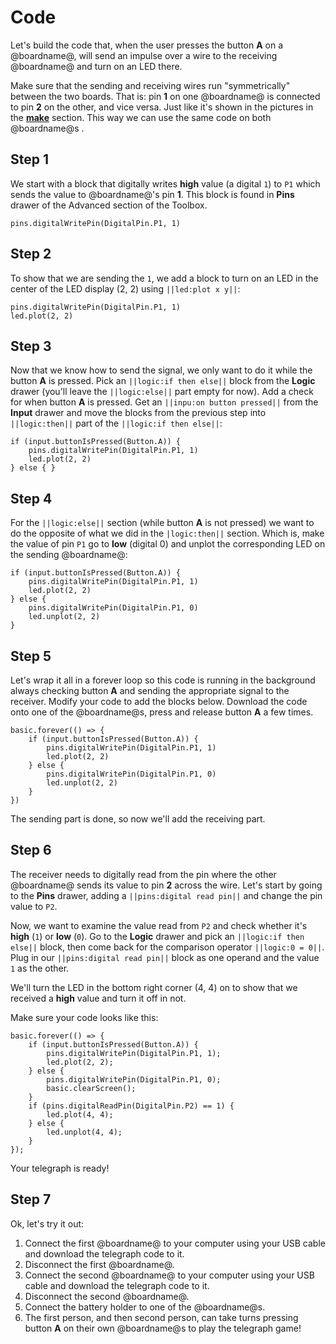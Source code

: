 # Code 

Let's build the code that, when the user presses the button **A** on a @boardname@, will send an impulse over a wire to the receiving @boardname@ and turn on an LED there.

Make sure that the sending and receiving wires run "symmetrically" between the two boards. That is: pin **1** on one @boardname@ is connected to pin **2** on the other, and vice versa. Just like it's shown in the pictures in the **[make](./make)** section. This way we can use the same code on both @boardname@s .

## Step 1

We start with a block that digitally writes **high** value (a digital ``1``) to ``P1`` which sends the value to @boardname@'s pin **1**. This block is found in **Pins** drawer of the Advanced section of the Toolbox.

```blocks
pins.digitalWritePin(DigitalPin.P1, 1)
```

## Step 2

To show that we are sending the ``1``, we add a block to turn on an LED in the center of the LED display (2, 2) using ``||led:plot x y||``:

```blocks
pins.digitalWritePin(DigitalPin.P1, 1)
led.plot(2, 2)
```

## Step 3

Now that we know how to send the signal, we only want to do it while the button **A** is pressed. 
Pick an ``||logic:if then else||`` block from the **Logic** drawer (you'll leave the ``||logic:else||`` part empty for now). Add a check for when button **A** is pressed. Get an ``||inpu:on button pressed||`` from the **Input** drawer and move the blocks from the previous step into ``||logic:then||`` part of the ``||logic:if then else||``:

```blocks
if (input.buttonIsPressed(Button.A)) {
    pins.digitalWritePin(DigitalPin.P1, 1)
    led.plot(2, 2)
} else { }
```


## Step 4

For the ``||logic:else||`` section (while button **A** is not pressed) we want to do the opposite of what we did in the ``|logic:then||`` section. Which is, make the value of pin ``P1`` go to **low** (digital 0) and unplot the corresponding LED on the sending @boardname@:

```blocks
if (input.buttonIsPressed(Button.A)) {
    pins.digitalWritePin(DigitalPin.P1, 1)
    led.plot(2, 2)
} else {
    pins.digitalWritePin(DigitalPin.P1, 0)
    led.unplot(2, 2)
}
```

## Step 5

Let's wrap it all in a forever loop so this code is running in the background always checking button **A** and sending the appropriate signal to the receiver.
Modify your code to add the blocks below. Download the code onto one of the @boardname@s, press and release button **A** a few times.

```blocks
basic.forever(() => {
    if (input.buttonIsPressed(Button.A)) {
        pins.digitalWritePin(DigitalPin.P1, 1)
        led.plot(2, 2)
    } else {
        pins.digitalWritePin(DigitalPin.P1, 0)
        led.unplot(2, 2)
    }
})
```

The sending part is done, so now we'll add the receiving part.

## Step 6

The receiver needs to digitally read from the pin where the other @boardname@ sends its value to pin **2** across the wire. Let's start by going to the **Pins** drawer, adding a ``||pins:digital read pin||`` and change the pin value to ``P2``.

Now, we want to examine the value read from ``P2`` and check whether it's **high** (``1``) or **low** (``0``). Go to the **Logic** drawer and pick an ``||logic:if then else||`` block, then come back for the comparison operator ``||logic:0 = 0||``. Plug in our ``||pins:digital read pin||`` block as one operand and the value ``1`` as the other.

We'll turn the LED in the bottom right corner (4, 4) on to show that we received a **high** value and turn it off in not.

Make sure your code looks like this:

```blocks
basic.forever(() => {
    if (input.buttonIsPressed(Button.A)) {
        pins.digitalWritePin(DigitalPin.P1, 1);
        led.plot(2, 2);
    } else {
        pins.digitalWritePin(DigitalPin.P1, 0);
        basic.clearScreen();
    }
    if (pins.digitalReadPin(DigitalPin.P2) == 1) {
        led.plot(4, 4);
    } else {
        led.unplot(4, 4);
    }
});
```

Your telegraph is ready!

## Step 7

Ok, let's try it out:

1. Connect the first @boardname@ to your computer using your USB cable and download the telegraph code to it.
2. Disconnect the first @boardname@.
3. Connect the second @boardname@ to your computer using your USB cable and download the telegraph code to it.
4. Disconnect the second @boardname@.
5. Connect the battery holder to one of the @boardname@s.
6. The first person, and then second person, can take turns pressing button **A** on their own @boardname@s to play the telegraph game!
